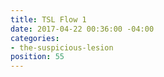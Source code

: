 ```yaml
---
title: TSL Flow 1
date: 2017-04-22 00:36:00 -04:00
categories:
- the-suspicious-lesion
position: 55
---
```


